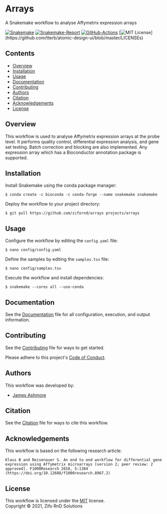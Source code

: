 # Arrays

A Snakemake workflow to analyse Affymetrix expression arrays

[![Snakemake](https://img.shields.io/badge/snakemake-≥6.3.0-brightgreen.svg)](https://snakemake.github.io)
[![Snakemake-Report](https://img.shields.io/badge/snakemake-report-green.svg)](https://cdn.rawgit.com/snakemake-workflows/rna-seq-kallisto-sleuth/main/.test/report.html)
[![GitHub-Actions](https://github.com/zifornd/array/workflows/Tests/badge.svg?branch=main)](https://github.com/zifornd/array/actions?query=branch%3Amain+workflow%3ATests)
[![MIT License](https://img.shields.io/apm/l/atomic-design-ui.svg?)](https://github.com/tterb/atomic-design-ui/blob/master/LICENSEs)
  
## Contents

* [Overview](#overview)
* [Installation](#installation)
* [Usage](#usage)
* [Documentation](#documentation)
* [Contributing](#contributing)
* [Authors](#authors)
* [Citation](#citation)
* [Acknowledgements](#acknowledgements)
* [License](#license)

## Overview

This workflow is used to analyse Affymetrix expression arrays at the probe level. It performs quality control, differential expression analysis, and gene set testing. Batch correction and blocking are also implemented. Any expression array which has a Bioconductor annotation package is supported.

## Installation

Install Snakemake using the conda package manager:

```console
$ conda create -c bioconda -c conda-forge --name snakemake snakemake
```

Deploy the workflow to your project directory:

```console
$ git pull https://github.com/zifornd/arrays projects/arrays
```

## Usage

Configure the workflow by editing the `config.yaml` file:

```console
$ nano config/config.yaml
```

Define the samples by editing the `samples.tsv` file:

```console
$ nano config/samples.tsv
```

Execute the workflow and install dependencies:

```console
$ snakemake --cores all --use-conda 
```

## Documentation

See the [Documentation](workflow/documentation.md) file for all configuration, execution, and output information.

## Contributing

See the [Contributing](CONTRIBUTING.md) file for ways to get started.

Please adhere to this project's [Code of Conduct](CODE_OF_CONDUCT.md).

## Authors

This workflow was developed by:

- [James Ashmore](https://github.com/james-ashmore)

## Citation

See the [Citation](CITATION.cff) file for ways to cite this workflow.

## Acknowledgements

This workflow is based on the following research article:

```
Klaus B and Reisenauer S. An end to end workflow for differential gene expression using Affymetrix microarrays [version 2; peer review: 2 approved]. F1000Research 2018, 5:1384 (https://doi.org/10.12688/f1000research.8967.2)
```

## License

This workflow is licensed under the [MIT](LICENSE.md) license.  
Copyright &copy; 2021, Zifo RnD Solutions